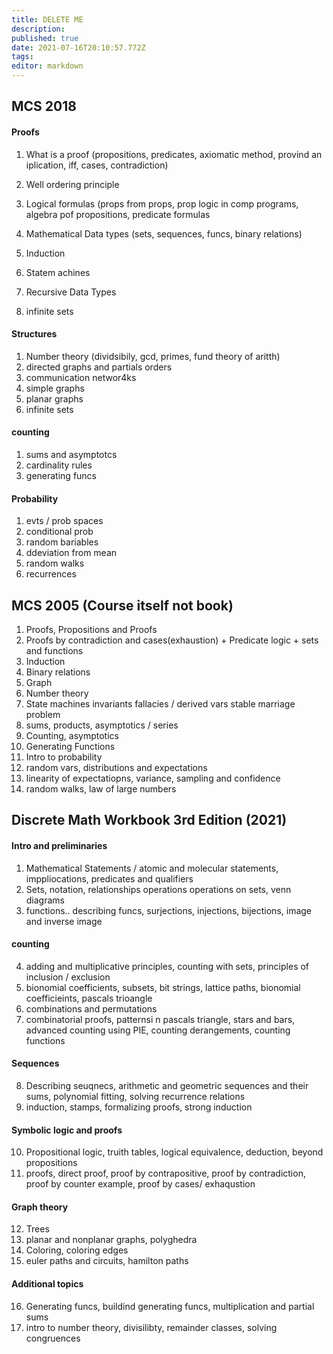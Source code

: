 ```yaml
---
title: DELETE ME
description: 
published: true
date: 2021-07-16T20:10:57.772Z
tags: 
editor: markdown
---
```


## MCS 2018 
#### Proofs
1. What is a proof (propositions, predicates, axiomatic method, provind an iplication, iff, cases, contradiction)

1. Well ordering principle
1. Logical formulas (props from props, prop logic in comp programs, algebra pof propositions, predicate formulas
1. Mathematical Data types (sets, sequences, funcs, binary relations)
1. Induction
1. Statem achines
1. Recursive Data Types
1. infinite sets
#### Structures
1. Number theory (dividsibily, gcd, primes, fund theory of aritth)
1. directed graphs and partials orders
1. communication networ4ks
1. simple graphs
1. planar graphs
1. infinite sets
#### counting
1. sums and asymptotcs
1. cardinality rules
1. generating funcs
#### Probability
1. evts / prob spaces
1. conditional prob
1. random bariables
1. ddeviation from mean
1. random walks
1. recurrences
## MCS 2005 (Course itself not book)
1. Proofs, Propositions and Proofs
1. Proofs by contradiction and cases(exhaustion) + Predicate logic + sets and functions
1. Induction
1. Binary relations
1. Graph
1. Number theory
1. State machines invariants fallacies / derived vars stable marriage problem
1. sums, products, asymptotics / series
1. Counting, asymptotics
1. Generating Functions
1. Intro to probability
1. random vars, distributions and expectations
1. linearity of expectatiopns, variance, sampling and confidence
1. random walks, law of large numbers
## Discrete Math Workbook 3rd Edition (2021)
#### Intro and preliminaries
1. Mathematical Statements / atomic and molecular statements, imppliocations, predicates and qualifiers
2. Sets, notation, relationships operations operations on sets, venn diagrams
3. functions.. describing funcs, surjections, injections, bijections, image and inverse image
#### counting
4. adding and multiplicative principles, counting with sets, principles of inclusion / exclusion
5. bionomial coefficients, subsets, bit strings, lattice paths, bionomial coefficieints, pascals trioangle
6. combinations and permutations
7. combinatorial proofs, patternsi n pascals triangle, stars and bars, advanced counting using PIE, counting derangements, counting functions
#### Sequences
8. Describing seuqnecs, arithmetic and geometric sequences and their sums, polynomial fitting, solving recurrence relations
9. induction, stamps, formalizing proofs, strong induction
#### Symbolic logic and proofs
10. Propositional logic, truith tables, logical equivalence, deduction, beyond propositions
11. proofs, direct proof, proof by contrapositive, proof by contradiction, proof by counter example, proof by cases/ exhaqustion
#### Graph theory
12. Trees
13. planar and nonplanar graphs, polyghedra
14. Coloring, coloring edges
15. euler paths and circuits, hamilton paths
#### Additional topics
16. Generating funcs, buildind generating funcs, multiplication and partial sums
17. intro to number theory, divisilibty, remainder classes, solving congruences






